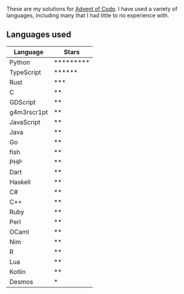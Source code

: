 These are my solutions for [Advent of Code](https://adventofcode.com). I have used a variety of languages, including many that I had little to no experience with.

## Languages used

| Language    | Stars              |
| ----------- | ------------------ |
| Python      | \*\*\*\*\*\*\*\*\* |
| TypeScript  | \*\*\*\*\*\*       |
| Rust        | \*\*\*             |
| C           | \*\*               |
| GDScript    | \*\*               |
| g4m3rscr1pt | \*\*               |
| JavaScript  | \*\*               |
| Java        | \*\*               |
| Go          | \*\*               |
| fish        | \*\*               |
| PHP         | \*\*               |
| Dart        | \*\*               |
| Haskell     | \*\*               |
| C#          | \*\*               |
| C++         | \*\*               |
| Ruby        | \*\*               |
| Perl        | \*\*               |
| OCaml       | \*\*               |
| Nim         | \*\*               |
| R           | \*\*               |
| Lua         | \*\*               |
| Kotlin      | \*\*               |
| Desmos      | \*                 |
